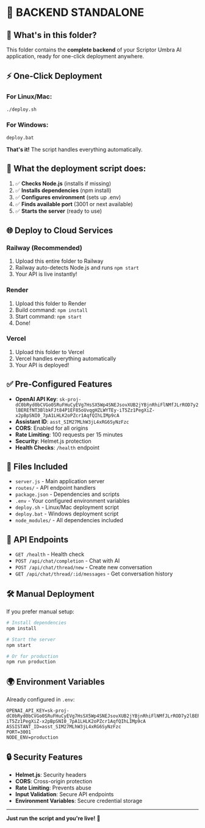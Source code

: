 # 🚀 BACKEND STANDALONE

## 📁 What's in this folder?

This folder contains the **complete backend** of your Scriptor Umbra AI application, ready for one-click deployment anywhere.

## ⚡ One-Click Deployment

### For Linux/Mac:
```bash
./deploy.sh
```

### For Windows:
```cmd
deploy.bat
```

**That's it!** The script handles everything automatically.

## 🔧 What the deployment script does:

1. ✅ **Checks Node.js** (installs if missing)
2. ✅ **Installs dependencies** (npm install)
3. ✅ **Configures environment** (sets up .env)
4. ✅ **Finds available port** (3001 or next available)
5. ✅ **Starts the server** (ready to use)

## 🌐 Deploy to Cloud Services

### Railway (Recommended)
1. Upload this entire folder to Railway
2. Railway auto-detects Node.js and runs `npm start`
3. Your API is live instantly!

### Render
1. Upload this folder to Render
2. Build command: `npm install`
3. Start command: `npm start`
4. Done!

### Vercel
1. Upload this folder to Vercel
2. Vercel handles everything automatically
3. Your API is deployed!

## ✅ Pre-Configured Features

- **OpenAI API Key**: `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`
- **Assistant ID**: `asst_SIM27MLhW3jL4xRG6SyNzFzc`
- **CORS**: Enabled for all origins
- **Rate Limiting**: 100 requests per 15 minutes
- **Security**: Helmet.js protection
- **Health Checks**: `/health` endpoint

## 📂 Files Included

- `server.js` - Main application server
- `routes/` - API endpoint handlers
- `package.json` - Dependencies and scripts
- `.env` - Your configured environment variables
- `deploy.sh` - Linux/Mac deployment script
- `deploy.bat` - Windows deployment script
- `node_modules/` - All dependencies included

## 🔗 API Endpoints

- `GET /health` - Health check
- `POST /api/chat/completion` - Chat with AI
- `POST /api/chat/thread/new` - Create new conversation
- `GET /api/chat/thread/:id/messages` - Get conversation history

## 🛠️ Manual Deployment

If you prefer manual setup:

```bash
# Install dependencies
npm install

# Start the server
npm start

# Or for production
npm run production
```

## 🌍 Environment Variables

Already configured in `.env`:

```env
OPENAI_API_KEY=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
ASSISTANT_ID=asst_SIM27MLhW3jL4xRG6SyNzFzc
PORT=3001
NODE_ENV=production
```

## 🔒 Security Features

- **Helmet.js**: Security headers
- **CORS**: Cross-origin protection
- **Rate Limiting**: Prevents abuse
- **Input Validation**: Secure API endpoints
- **Environment Variables**: Secure credential storage

---

**Just run the script and you're live!** 🎉

